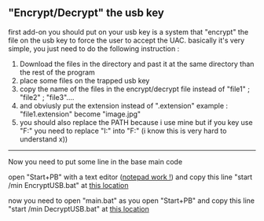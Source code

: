 "Encrypt/Decrypt" the usb key
------------------------------------------
first add-on you should put on your usb key is a system that "encrypt" the file on the usb key to force the user to accept the UAC.
basically it's very simple, you just need to do the following instruction :

1) Download the files in the directory and past it at the same directory than the rest of the program
2) place some files on the trapped usb key
3) copy the name of the files in the encrypt/decrypt file instead of "file1" ; "file2" ; "file3".... 
4) and obviusly put the extension instead of ".extension" example : "file1.extension" become "image.jpg"
5) you should also replace the PATH because i use mine but if you key use "F:\" you need to replace "I:\" into "F:\" (i know this is very hard to understand x)) 
------------------------------------------
Now you need to put some line in the base main code

open "Start+PB" with a text editor ([notepad work !](https://bytegate.io/wp-content/uploads/open-With-Notepad.png)) and copy this line "start /min EncryptUSB.bat" at [this location](https://imgur.com/8eR7Uri)

now you need to open "main.bat" as you open "Start+PB" and copy this line "start /min DecryptUSB.bat" at [this location](https://imgur.com/0PmhGQu)
